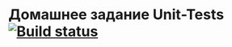 # Домашнее задание Unit-Tests [![Build status](https://ci.appveyor.com/api/projects/status/4vt9q675th3ve2c9?svg=true)](https://ci.appveyor.com/project/DjReactive/ahj-4-unit-test)
